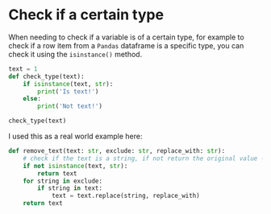 # Check if a certain type

When needing to check if a variable is of a certain type, for example to check if a row item from a `Pandas` dataframe is a specific type, you can check it using the `isinstance()` method.

```python
text = 1
def check_type(text):
    if isinstance(text, str):
        print('Is text!')
    else:
        print('Not text!')

check_type(text)
```

I used this as a real world example here:

```python
def remove_text(text: str, exclude: str, replace_with: str):
    # check if the text is a string, if not return the original value - likely NaN
    if not isinstance(text, str):
        return text
    for string in exclude:
        if string in text:
            text = text.replace(string, replace_with)
    return text
```
